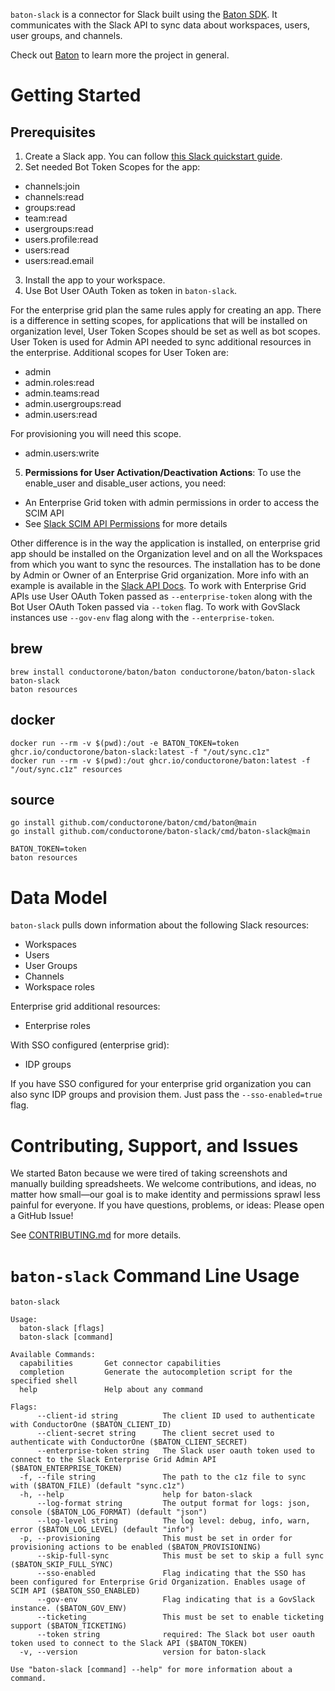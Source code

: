 `baton-slack` is a connector for Slack built using the [Baton SDK](https://github.com/conductorone/baton-sdk). It communicates with the Slack API to sync data about workspaces, users, user groups, and channels.

Check out [Baton](https://github.com/conductorone/baton) to learn more the project in general.

# Getting Started

## Prerequisites

1. Create a Slack app. You can follow [this Slack quickstart guide](https://api.slack.com/authentication/basics).
2. Set needed Bot Token Scopes for the app: 
  - channels:join
  - channels:read
  - groups:read
  - team:read
  - usergroups:read
  - users.profile:read
  - users:read
  - users:read.email
3. Install the app to your workspace.
4. Use Bot User OAuth Token as token in `baton-slack`.

For the enterprise grid plan the same rules apply for creating an app. There is 
a difference in setting scopes, for applications that will be installed on 
organization level, User Token Scopes should be set as well as bot scopes. User 
Token is used for Admin API needed to sync additional resources in the enterprise.
Additional scopes for User Token are:
  - admin
  - admin.roles:read
  - admin.teams:read
  - admin.usergroups:read
  - admin.users:read

For provisioning you will need this scope.
  - admin.users:write

5. **Permissions for User Activation/Deactivation Actions**: To use the enable_user and disable_user actions, you need:
  - An Enterprise Grid token with admin permissions in order to access the SCIM API
  - See [Slack SCIM API Permissions](https://docs.slack.dev/admins/scim-api/#permissions) for more details 

Other difference is in the way the application is installed, on enterprise grid 
app should be installed on the Organization level and on all the Workspaces from 
which you want to sync the resources. The installation has to be done by Admin 
or Owner of an Enterprise Grid organization. More info with an example is 
available in the [Slack API Docs](https://api.slack.com/methods/admin.teams.list#markdown).
To work with Enterprise Grid APIs use User OAuth Token passed as 
`--enterprise-token` along with the Bot User OAuth Token passed via `--token` flag.
To work with GovSlack instances use `--gov-env` flag along with the `--enterprise-token`.

## brew

```
brew install conductorone/baton/baton conductorone/baton/baton-slack
baton-slack
baton resources
```

## docker

```
docker run --rm -v $(pwd):/out -e BATON_TOKEN=token ghcr.io/conductorone/baton-slack:latest -f "/out/sync.c1z"
docker run --rm -v $(pwd):/out ghcr.io/conductorone/baton:latest -f "/out/sync.c1z" resources
```

## source

```
go install github.com/conductorone/baton/cmd/baton@main
go install github.com/conductorone/baton-slack/cmd/baton-slack@main

BATON_TOKEN=token
baton resources
```

# Data Model

`baton-slack` pulls down information about the following Slack resources:
- Workspaces
- Users
- User Groups
- Channels
- Workspace roles

Enterprise grid additional resources:
- Enterprise roles

With SSO configured (enterprise grid):
- IDP groups

If you have SSO configured for your enterprise grid organization you can also 
sync IDP groups and provision them. Just pass the `--sso-enabled=true` flag.

# Contributing, Support, and Issues

We started Baton because we were tired of taking screenshots and manually 
building spreadsheets. We welcome contributions, and ideas, no matter how 
small&mdash;our goal is to make identity and permissions sprawl less painful for 
everyone. If you have questions, problems, or ideas: Please open a GitHub Issue!

See [CONTRIBUTING.md](https://github.com/ConductorOne/baton/blob/main/CONTRIBUTING.md) for more details.

# `baton-slack` Command Line Usage

```
baton-slack

Usage:
  baton-slack [flags]
  baton-slack [command]

Available Commands:
  capabilities       Get connector capabilities
  completion         Generate the autocompletion script for the specified shell
  help               Help about any command

Flags:
      --client-id string          The client ID used to authenticate with ConductorOne ($BATON_CLIENT_ID)
      --client-secret string      The client secret used to authenticate with ConductorOne ($BATON_CLIENT_SECRET)
      --enterprise-token string   The Slack user oauth token used to connect to the Slack Enterprise Grid Admin API ($BATON_ENTERPRISE_TOKEN)
  -f, --file string               The path to the c1z file to sync with ($BATON_FILE) (default "sync.c1z")
  -h, --help                      help for baton-slack
      --log-format string         The output format for logs: json, console ($BATON_LOG_FORMAT) (default "json")
      --log-level string          The log level: debug, info, warn, error ($BATON_LOG_LEVEL) (default "info")
  -p, --provisioning              This must be set in order for provisioning actions to be enabled ($BATON_PROVISIONING)
      --skip-full-sync            This must be set to skip a full sync ($BATON_SKIP_FULL_SYNC)
      --sso-enabled               Flag indicating that the SSO has been configured for Enterprise Grid Organization. Enables usage of SCIM API ($BATON_SSO_ENABLED)
      --gov-env                   Flag indicating that is a GovSlack instance. ($BATON_GOV_ENV)
      --ticketing                 This must be set to enable ticketing support ($BATON_TICKETING)
      --token string              required: The Slack bot user oauth token used to connect to the Slack API ($BATON_TOKEN)
  -v, --version                   version for baton-slack

Use "baton-slack [command] --help" for more information about a command.
```

